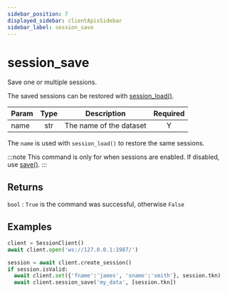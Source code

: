 ```yaml
---
sidebar_position: 7
displayed_sidebar: clientApisSidebar
sidebar_label: session_save
---
```


# session_save
Save one or multiple sessions.

The saved sessions can be restored with [session_load()](./Load).


|Param|Type|Description|Required|
|--|:-:|--|:-:|
|name|str|The name of the dataset|Y|


The `name` is used with `session_load()` to restore the same sessions.

:::note
This command is only for when sessions are enabled. If disabled, use [save()](../Save).
:::


## Returns

`bool` : `True` is the command was successful, otherwise `False`


## Examples

```py
client = SessionClient()
await client.open('ws://127.0.0.1:1987/')

session = await client.create_session()
if session.isValid:
  await client.set({'fname':'james', 'sname':'smith'}, session.tkn)
  await client.session_save('my_data', [session.tkn])
```